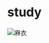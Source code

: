 # study
![麻衣](https://user-images.githubusercontent.com/90680368/141246591-745d775b-aa5b-408f-9c81-273e01d6fd2d.png)
